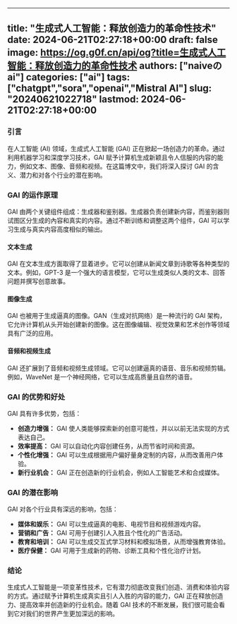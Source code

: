 
---
title: "生成式人工智能：释放创造力的革命性技术"
date: 2024-06-21T02:27:18+00:00
draft: false
image: https://og.g0f.cn/api/og?title=生成式人工智能：释放创造力的革命性技术
authors: ["naiveのai"]
categories: ["ai"]
tags: ["chatgpt","sora","openai","Mistral AI"]
slug: "20240621022718"
lastmod: 2024-06-21T02:27:18+00:00
---
### 引言

在人工智能 (AI) 领域，生成式人工智能 (GAI) 正在掀起一场创造力的革命。通过利用机器学习和深度学习技术，GAI 赋予计算机生成新颖且令人信服的内容的能力，例如文本、图像、音频和视频。在这篇博文中，我们将深入探讨 GAI 的含义、潜力和对各个行业的潜在影响。

### GAI 的运作原理

GAI 由两个关键组件组成：生成器和鉴别器。生成器负责创建新内容，而鉴别器则试图区分生成的內容和真实的内容。通过不断训练和调整这两个组件，GAI 可以学习生成与真实内容高度相似的输出。

#### 文本生成

GAI 在文本生成方面取得了显着进步。它可以创建从新闻文章到诗歌等各种类型的文本。例如，GPT-3 是一个强大的语言模型，它可以生成类似人类的文本、回答问题并撰写创意故事。

#### 图像生成

GAI 也被用于生成逼真的图像。GAN（生成对抗网络）是一种流行的 GAI 架构，它允许计算机从头开始创建新的图像。这在图像编辑、视觉效果和艺术创作等领域具有广泛的应用。

#### 音频和视频生成

GAI 还扩展到了音频和视频生成领域。它可以创建逼真的语音、音乐和视频剪辑。例如，WaveNet 是一个神经网络，它可以生成高质量且自然的语音。

### GAI 的优势和好处

GAI 具有许多优势，包括：

- **创造力增强：** GAI 使人类能够探索新的创意可能性，并以以前无法实现的方式表达自己。
- **效率提高：** GAI 可以自动化内容创建任务，从而节省时间和资源。
- **个性化增强：** GAI 可以生成根据用户偏好量身定制的内容，从而改善用户体验。
- **新行业机会：** GAI 正在创造新的行业机会，例如人工智能艺术和合成媒体。

### GAI 的潜在影响

GAI 对各个行业具有深远的影响，包括：

- **媒体和娱乐：** GAI 可以生成逼真的电影、电视节目和视频游戏内容。
- **营销和广告：** GAI 可用于创建引人入胜且个性化的广告活动。
- **教育和培训：** GAI 可以生成交互式学习材料和模拟场景，从而增强教育体验。
- **医疗保健：** GAI 可用于生成新的药物、诊断工具和个性化治疗计划。

### 结论

生成式人工智能是一项变革性技术，它有潜力彻底改变我们创造、消费和体验内容的方式。通过赋予计算机生成真实且引人入胜的内容的能力，GAI 正在释放创造力、提高效率并创造新的行业机会。随着 GAI 技术的不断发展，我们很可能会看到它对我们的世界产生更加深远的影响。